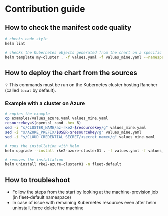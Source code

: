 # Contribution guide

## How to check the manifest code quality

```bash
# checks code style
helm lint

# checks the Kubernetes objects generated from the chart on a specific case defined in values_mine.yaml
helm template my-cluster . -f values.yaml -f values_mine.yaml --namespace fleet-default > temp.yaml
```

## How to deploy the chart from the sources

💡 This commands must be run on the Kubernetes cluster hosting Rancher (called `local` by default).

### Example with a cluster on Azure

```bash
# copies the example
cp examples/values_azure.yaml values_mine.yaml
resourcekey=$(openssl rand -hex 6)
sed -i "s/CLUSTER_NAME/az-rke2-$resourcekey/g" values_mine.yaml
sed -i "s/AZURE_PREFIX/$USER-$resourcekey/g" values_mine.yaml
sed -i "s/CLOUD_CREDENTIAL_SECRET/<secret_name>/g" values_mine.yaml

# runs the installation with Helm
helm upgrade --install rke2-azure-cluster01 . -f values.yaml -f values_mine.yaml --namespace fleet-default

# removes the installation
helm uninstall rke2-azure-cluster01 -n fleet-default
```

## How to troubleshoot

* Follow the steps from the start by looking at the machine-provision job (in fleet-default namespace)
* In case of issue with remaining Kubernetes resources even after helm uninstall, force delete the machine
